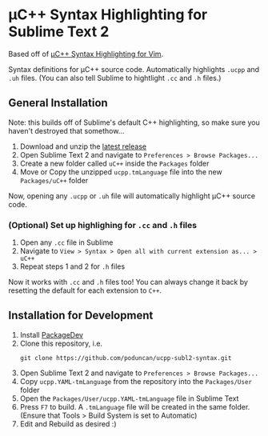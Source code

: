 # &micro;C++ Syntax Highlighting for Sublime Text 2
Based off of [&micro;C++ Syntax Highlighting for Vim](https://github.com/flxf/uCpp.vim).

Syntax definitions for &micro;C++ source code. Automatically highlights `.ucpp` and `.uh` files. (You can also tell Sublime to hightlight `.cc` and `.h` files.)

## General Installation
Note: this builds off of Sublime's default C++ highlighting, so make sure you haven't destroyed that somethow...

1. Download and unzip the [latest release](https://github.com/poduncan/ucpp-subl2-syntax/releases/download/v0.1.0/ucpp.tmLanguage.zip)
2. Open Sublime Text 2 and navigate to `Preferences > Browse Packages...`
3. Create a new folder called `uC++` inside the `Packages` folder
4. Move or Copy the unzipped `ucpp.tmLanguage` file into the new `Packages/uC++` folder

Now, opening any `.ucpp` or `.uh` file will automatically highlight &micro;C++ source code.

### (Optional) Set up highlighing for `.cc` and `.h` files

1. Open any `.cc` file in Sublime
2. Navigate to `View > Syntax > Open all with current extension as... > uC++`
3. Repeat steps 1 and 2 for `.h` files

Now it works with `.cc` and `.h` files too! You can always change it back by resetting the default for each extension to `C++`.

## Installation for Development
1. Install [PackageDev](https://github.com/SublimeText/PackageDev)
2. Clone this repository, i.e.
   ```
   git clone https://github.com/poduncan/ucpp-subl2-syntax.git
   ```
3. Open Sublime Text 2 and navigate to `Preferences > Browse Packages...`
4. Copy `ucpp.YAML-tmLanguage` from the repository into the `Packages/User` folder
5. Open the `Packages/User/ucpp.YAML-tmLanguage` file in Sublime Text
6. Press `F7` to build. A `.tmLanguage` file will be created in the same folder. (Ensure that Tools > Build System is set to Automatic)
7. Edit and Rebuild as desired :)
